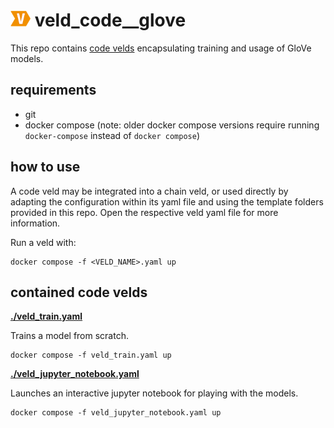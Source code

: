# ![veld chain](https://raw.githubusercontent.com/veldhub/.github/refs/heads/main/images/symbol_V_letter.png) veld_code__glove

This repo contains [code velds](https://zenodo.org/records/13322913) encapsulating training and 
usage of GloVe models.

## requirements

- git
- docker compose (note: older docker compose versions require running `docker-compose` instead of 
  `docker compose`)

## how to use

A code veld may be integrated into a chain veld, or used directly by adapting the configuration 
within its yaml file and using the template folders provided in this repo. Open the respective veld 
yaml file for more information.

Run a veld with:
```
docker compose -f <VELD_NAME>.yaml up
```

## contained code velds

**[./veld_train.yaml](./veld_train.yaml)** 

Trains a model from scratch.

```
docker compose -f veld_train.yaml up
```

**[./veld_jupyter_notebook.yaml](./veld_jupyter_notebook.yaml)** 

Launches an interactive jupyter notebook for playing with the models.

```
docker compose -f veld_jupyter_notebook.yaml up
```

